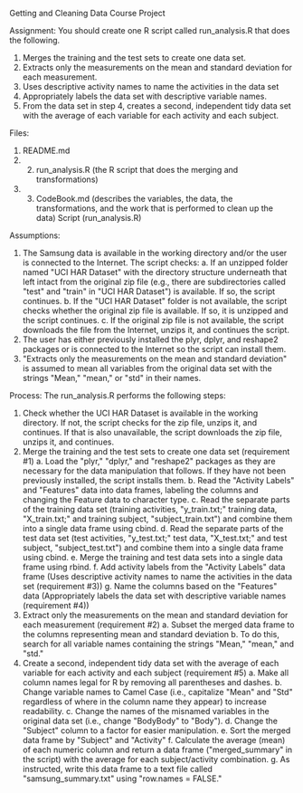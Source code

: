 
Getting and Cleaning Data Course Project

Assignment:
You should create one R script called run_analysis.R that does the following.

1.	Merges the training and the test sets to create one data set.
2.	Extracts only the measurements on the mean and standard deviation for each measurement.
3.	Uses descriptive activity names to name the activities in the data set
4.	Appropriately labels the data set with descriptive variable names.
5.	From the data set in step 4, creates a second, independent tidy data set with the average of each variable for each activity and each subject.

Files:
1.	README.md 
2.	2.	run_analysis.R (the R script that does the merging and transformations)
3.	3.	CodeBook.md (describes the variables, the data, the transformations, and the work that is performed to clean up the data)
Script (run_analysis.R)

Assumptions:
1.	The Samsung data is available in the working directory and/or the user is connected to the Internet. The script checks:
a.	If an unzipped folder named "UCI HAR Dataset" with the directory structure underneath that left intact from the original zip file (e.g., there are subdirectories called "test" and "train" in "UCI HAR Dataset") is available. If so, the script continues.
b.	If the "UCI HAR Dataset" folder is not available, the script checks whether the original zip file is available. If so, it is unzipped and the script continues.
c.	If the original zip file is not available, the script downloads the file from the Internet, unzips it, and continues the script.
2.	The user has either previously installed the plyr, dplyr, and reshape2 packages or is connected to the Internet so the script can install them.
3.	"Extracts only the measurements on the mean and standard deviation" is assumed to mean all variables from the original data set with the strings "Mean," "mean," or "std" in their names.

Process:
The run_analysis.R performs the following steps:
1.	Check whether the UCI HAR Dataset is available in the working directory. If not, the script checks for the zip file, unzips it, and continues. If that is also unavailable, the script downloads the zip file, unzips it, and continues.
2.	Merge the training and the test sets to create one data set (requirement #1)
  a.	Load the "plyr," "dplyr," and "reshape2" packages as they are necessary for the data manipulation that follows. If they have not been previously installed, the script installs them.
  b.	Read the "Activity Labels" and "Features" data into data frames, labeling the columns and changing the Feature data to character type.
  c.	Read the separate parts of the training data set (training activities, "y_train.txt;" training data, "X_train.txt;" and training subject, "subject_train.txt") and combine them into a single data frame using cbind.
  d.	Read the separate parts of the test data set (test activities, "y_test.txt;" test data, "X_test.txt;" and test subject, "subject_test.txt") and combine them into a single data frame using cbind.
  e.	Merge the training and test data sets into a single data frame using rbind.
  f.	Add activity labels from the "Activity Labels" data frame (Uses descriptive activity names to name the activities in the data set (requirement #3))
  g.	Name the columns based on the "Features" data (Appropriately labels the data set with descriptive variable names (requirement #4))
3.	Extract only the measurements on the mean and standard deviation for each measurement (requirement #2)
  a.	Subset the merged data frame to the columns representing mean and standard deviation
  b.	To do this, search for all variable names containing the strings "Mean," "mean," and "std."
4.	Create a second, independent tidy data set with the average of each variable for each activity and each subject (requirement #5)
  a.	Make all column names legal for R by removing all parentheses and dashes.
  b.	Change variable names to Camel Case (i.e., capitalize "Mean" and "Std" regardless of where in the column name they appear) to increase readability.
  c.	Change the names of the misnamed variables in the original data set (i.e., change "BodyBody" to "Body").
  d.	Change the "Subject" column to a factor for easier manipulation.
  e.	Sort the merged data frame by "Subject" and "Activity"
  f.	Calculate the average (mean) of each numeric column and return a data frame ("merged_summary" in the script) with the average for each subject/activity combination.
  g.	As instructed, write this data frame to a text file called "samsung_summary.txt" using "row.names = FALSE."

